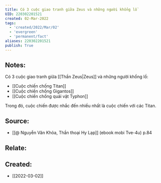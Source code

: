 ```yaml
---
title: Có 3 cuộc giao tranh giữa Zeus và những người khổng lồ
UID: 220302201521
created: 02-Mar-2022
tags:
  - 'created/2022/Mar/02'
  - 'evergreen'
  - 'permanent/fact'
aliases: 220302201521
publish: True
---
```

## Notes:
Có 3 cuộc giao tranh giữa [[Thần Zeus|Zeus]] và những người khổng lồ:

- [[Cuộc chiến chống Titan]]
- [[Cuộc chiến chống Gigantos]]
- [[Cuộc chiến chống quái vật Typhon]]

Trong đó, cuộc chiến được nhắc đến nhiều nhất là cuộc chiến với các Titan.

## Source:
- [[@ Nguyễn Văn Khỏa, Thần thoại Hy Lạp]] (ebook mobi Tve-4u) p.84

## Relate:
## Created:
- [[2022-03-02]]
